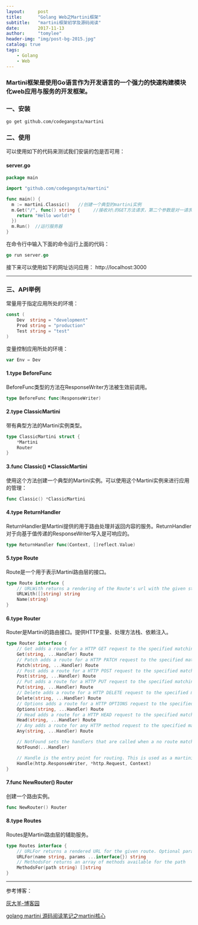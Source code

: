 ```yaml
---
layout:     post
title:      "Golang Web之Martini框架"
subtitle:   "martini框架初学及源码阅读"
date:       2017-11-13
author:     "tomylee"
header-img: "img/post-bg-2015.jpg"
catalog: true
tags:
    - Golang
    - Web
---
```


### Martini框架是使用Go语言作为开发语言的一个强力的快速构建模块化web应用与服务的开发框架。

### 一、安装
```
go get github.com/codegangsta/martini
```
### 二、使用
可以使用如下的代码来测试我们安装的包是否可用：

#### server.go
```go
package main

import "github.com/codegangsta/martini"

func main() {
  m := martini.Classic()　　//创建一个典型的martini实例
  m.Get("/", func() string {     //接收对\的GET方法请求，第二个参数是对一请求的处理方法
    return "Hello world!"
  })
  m.Run()  //运行服务器
}
```
在命令行中输入下面的命令运行上面的代码：

```go
go run server.go
```
接下来可以使用如下的网址访问应用：
http://localhost:3000

---
### 三、API举例
常量用于指定应用所处的环境：
```go
const (
    Dev  string = "development"
    Prod string = "production"
    Test string = "test"
)
```
变量控制应用所处的环境：
```go
var Env = Dev
```

#### 1.type BeforeFunc

BeforeFunc类型的方法在ResponseWriter方法被生效前调用。
```go
type BeforeFunc func(ResponseWriter)
```

#### 2.type ClassicMartini
带有典型方法的Martini实例类型。
```go
type ClassicMartini struct {
    *Martini
    Router
}
```

#### 3.func Classic() *ClassicMartini
使用这个方法创建一个典型的Martini实例。可以使用这个Martini实例来进行应用的管理：
```go
func Classic() *ClassicMartini
```
#### 4.type ReturnHandler
ReturnHandler是Martini提供的用于路由处理并返回内容的服务。ReturnHandler对于向基于值传递的ResponseWriter写入是可响应的。
```go
type ReturnHandler func(Context, []reflect.Value)
```
#### 5.type Route
Route是一个用于表示Martini路由层的接口。
```go
type Route interface {
    // URLWith returns a rendering of the Route's url with the given string params.
    URLWith([]string) string
    Name(string)
}
```
#### 6.type Router
Router是Martini的路由接口。提供HTTP变量、处理方法栈、依赖注入。
```go
type Router interface {
    // Get adds a route for a HTTP GET request to the specified matching pattern.
    Get(string, ...Handler) Route
    // Patch adds a route for a HTTP PATCH request to the specified matching pattern.
    Patch(string, ...Handler) Route
    // Post adds a route for a HTTP POST request to the specified matching pattern.
    Post(string, ...Handler) Route
    // Put adds a route for a HTTP PUT request to the specified matching pattern.
    Put(string, ...Handler) Route
    // Delete adds a route for a HTTP DELETE request to the specified matching pattern.
    Delete(string, ...Handler) Route
    // Options adds a route for a HTTP OPTIONS request to the specified matching pattern.
    Options(string, ...Handler) Route
    // Head adds a route for a HTTP HEAD request to the specified matching pattern.
    Head(string, ...Handler) Route
    // Any adds a route for any HTTP method request to the specified matching pattern.
    Any(string, ...Handler) Route

    // NotFound sets the handlers that are called when a no route matches a request. Throws a basic 404 by default.
    NotFound(...Handler)

    // Handle is the entry point for routing. This is used as a martini.Handler
    Handle(http.ResponseWriter, *http.Request, Context)
}
```

#### 7.func NewRouter() Router
创建一个路由实例。
```go
func NewRouter() Router
```

#### 8.type Routes
Routes是Martini路由层的辅助服务。
```go
type Routes interface {
    // URLFor returns a rendered URL for the given route. Optional params can be passed to fulfill named parameters in the route.
    URLFor(name string, params ...interface{}) string
    // MethodsFor returns an array of methods available for the path
    MethodsFor(path string) []string
}
```

---

参考博客：

[灰大羊-博客园](http://www.cnblogs.com/sitemanager/)

[golang martini 源码阅读笔记之martini核心](http://www.cnblogs.com/bicowang/p/5251267.html)
